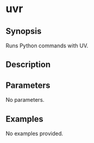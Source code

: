 # uvr

## Synopsis

Runs Python commands with UV.

## Description



## Parameters
No parameters.
## Examples
No examples provided.
